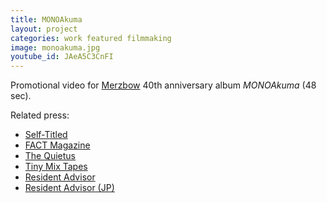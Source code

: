 ```yaml
---
title: MONOAkuma
layout: project
categories: work featured filmmaking
image: monoakuma.jpg
youtube_id: JAeA5C3CnFI
---
```


Promotional video for [Merzbow] 40th anniversary album _MONOAkuma_ (48 sec).

Related press:

- [Self-Titled](http://www.self-titledmag.com/2018/11/05/merzbow-guide-lawrence-english-feature/)
- [FACT Magazine](http://www.factmag.com/2018/11/05/merzbow-monoakuma-40th-anniversary/)
- [The Quietus](http://thequietus.com/articles/25617-merbow-40th-anniversary-live-record)
- [Tiny Mix Tapes](https://www.tinymixtapes.com/news/merzbow-celebrates-40th-anniversary-new-album-monoakuma-room40)
- [Resident Advisor](https://www.residentadvisor.net/news/42767)
- [Resident Advisor (JP)](https://jp.residentadvisor.net/news/42770)

[merzbow]: http://merzbow.net
